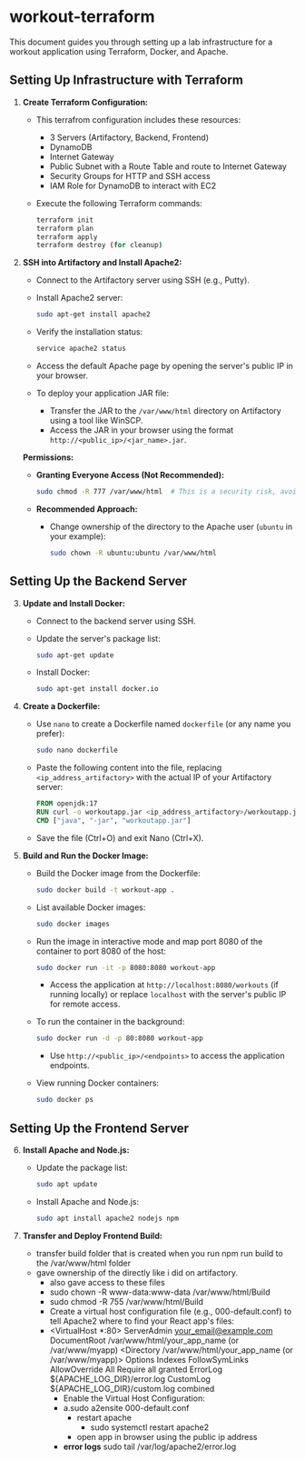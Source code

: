 # workout-terraform

This document guides you through setting up a lab infrastructure for a workout application using Terraform, Docker, and Apache.

## Setting Up Infrastructure with Terraform

1. **Create Terraform Configuration:**

   - This terrafrom configuration includes these resources:
     - 3 Servers (Artifactory, Backend, Frontend)
     - DynamoDB
     - Internet Gateway
     - Public Subnet with a Route Table and route to Internet Gateway
     - Security Groups for HTTP and SSH access
     - IAM Role for DynamoDB to interact with EC2
       
   - Execute the following Terraform commands:

     ```bash
     terraform init
     terraform plan
     terraform apply
     terraform destroy (for cleanup)
     ```

2. **SSH into Artifactory and Install Apache2:**

   - Connect to the Artifactory server using SSH (e.g., Putty).
   - Install Apache2 server:

     ```bash
     sudo apt-get install apache2
     ```

   - Verify the installation status:

     ```bash
     service apache2 status
     ```

   - Access the default Apache page by opening the server's public IP in your browser.
   - To deploy your application JAR file:
     - Transfer the JAR to the `/var/www/html` directory on Artifactory using a tool like WinSCP.
     - Access the JAR in your browser using the format `http://<public_ip>/<jar_name>.jar`.

   **Permissions:**

     - **Granting Everyone Access (Not Recommended):**

       ```bash
       sudo chmod -R 777 /var/www/html  # This is a security risk, avoid using it!
       ```

     - **Recommended Approach:**

       - Change ownership of the directory to the Apache user (`ubuntu` in your example):

         ```bash
         sudo chown -R ubuntu:ubuntu /var/www/html
         ```

## Setting Up the Backend Server

3. **Update and Install Docker:**

   - Connect to the backend server using SSH.
   - Update the server's package list:

     ```bash
     sudo apt-get update
     ```

   - Install Docker:

     ```bash
     sudo apt-get install docker.io
     ```

4. **Create a Dockerfile:**

   - Use `nano` to create a Dockerfile named `dockerfile` (or any name you prefer):

     ```bash
     sudo nano dockerfile
     ```

   - Paste the following content into the file, replacing `<ip_address_artifactory>` with the actual IP of your Artifactory server:

     ```dockerfile
     FROM openjdk:17
     RUN curl -o workoutapp.jar <ip_address_artifactory>/workoutapp.jar
     CMD ["java", "-jar", "workoutapp.jar"]
     ```

   - Save the file (Ctrl+O) and exit Nano (Ctrl+X).

5. **Build and Run the Docker Image:**

   - Build the Docker image from the Dockerfile:

     ```bash
     sudo docker build -t workout-app .
     ```

   - List available Docker images:

     ```bash
     sudo docker images
     ```

   - Run the image in interactive mode and map port 8080 of the container to port 8080 of the host:

     ```bash
     sudo docker run -it -p 8080:8080 workout-app
     ```

     - Access the application at `http://localhost:8080/workouts` (if running locally) or replace `localhost` with the server's public IP for remote access.

   - To run the container in the background:

     ```bash
     sudo docker run -d -p 80:8080 workout-app
     ```

     - Use `http://<public_ip>/<endpoints>` to access the application endpoints.

   - View running Docker containers:

     ```bash
     sudo docker ps
     ```

## Setting Up the Frontend Server

6. **Install Apache and Node.js:**

   - Update the package list:

     ```bash
     sudo apt update
     ```

   - Install Apache and Node.js:

     ```bash
     sudo apt install apache2 nodejs npm
     ```

7. **Transfer and Deploy Frontend Build:**
   - transfer build folder that is created when you run npm run build to the /var/www/html folder
   - gave ownership of the directly like i did on artifactory.
		- also gave access to these files
      - sudo chown -R www-data:www-data /var/www/html/Build
      - sudo chmod -R 755 /var/www/html/Build
	  - Create a virtual host configuration file (e.g., 000-default.conf) to tell Apache2 where to find your React app's files:
     - <VirtualHost *:80> ServerAdmin your_email@example.com DocumentRoot /var/www/html/your_app_name (or /var/www/myapp) <Directory /var/www/html/your_app_name (or /var/www/myapp)> Options Indexes FollowSymLinks AllowOverride All Require all granted </Directory> ErrorLog ${APACHE_LOG_DIR}/error.log CustomLog ${APACHE_LOG_DIR}/custom.log combined </VirtualHost>
		- Enable the Virtual Host Configuration:
		- a.sudo a2ensite 000-default.conf
			-  restart apache
				- sudo systemctl restart apache2
			-  open app in browser using the public ip address
		-  **error logs** sudo tail /var/log/apache2/error.log

